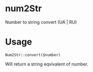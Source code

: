 # num2Str
Number to string convert (UA | RU)

# Usage
```
Num2Str::convert($number)
```
Will return a string eqvivalent of number. 
